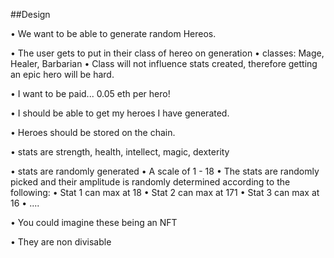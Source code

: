 ##Design

• We want to be able to generate random Hereos.

• The user gets to put in their class of hereo on generation
    • classes: Mage, Healer, Barbarian
    • Class will not influence stats created, therefore getting an epic hero will be hard.

• I want to be paid... 0.05 eth per hero!

• I should be able to get my heroes I have generated.

• Heroes should be stored on the chain.

• stats are strength, health, intellect, magic, dexterity

• stats are randomly generated
    • A scale of 1 - 18
    • The stats are randomly picked and their amplitude is randomly determined according to the
    following:
        • Stat 1 can max at 18
        • Stat 2 can max at 171
        • Stat 3 can max at 16
        • ....

• You could imagine these being an NFT

• They are non divisable
